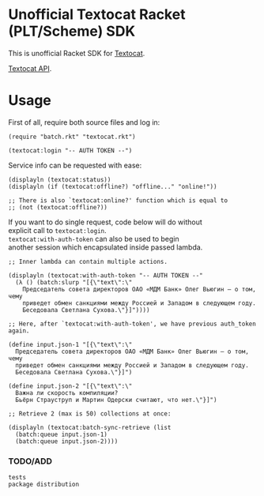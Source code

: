 # Unofficial Textocat Racket (PLT/Scheme) SDK

This is unofficial Racket SDK for [Textocat](http://textocat.com).

[Textocat API](http://docs.textocat.com/).

# Usage

First of all, require both source files and log in:

```racket
(require "batch.rkt" "textocat.rkt")

(textocat:login "-- AUTH TOKEN --")
```

Service info can be requested with ease:

```racket
(displayln (textocat:status))
(displayln (if (textocat:offline?) "offline..." "online!"))

;; There is also `textocat:online?' function which is equal to
;; (not (textocat:offline?))
```

If you want to do single request, code below will do without<br>
explicit call to `textocat:login`.<br>
`textocat:with-auth-token` can also be used to begin<br>
another session which encapsulated inside passed lambda.

```racket
;; Inner lambda can contain multiple actions.

(displayln (textocat:with-auth-token "-- AUTH TOKEN --"
  (λ () (batch:slurp "[{\"text\":\"
    Председатель совета директоров ОАО «МДМ Банк» Олег Вьюгин — о том, чему
    приведет обмен санкциями между Россией и Западом в следующем году.
    Беседовала Светлана Сухова.\"}]"))))

;; Here, after `textocat:with-auth-token', we have previous auth_token again.
```

```racket
(define input.json-1 "[{\"text\":\"
  Председатель совета директоров ОАО «МДМ Банк» Олег Вьюгин — о том, чему
  приведет обмен санкциями между Россией и Западом в следующем году.
  Беседовала Светлана Сухова.\"}]")

(define input.json-2 "[{\"text\":\"
  Важна ли скорость компиляции?
  Бьёрн Страуструп и Мартин Одерски считают, что нет.\"}]")

;; Retrieve 2 (max is 50) collections at once:

(displayln (textocat:batch-sync-retrieve (list
  (batch:queue input.json-1)
  (batch:queue input.json-2))))
```

### TODO/ADD
  `tests`<br>
  `package distribution`<br>
